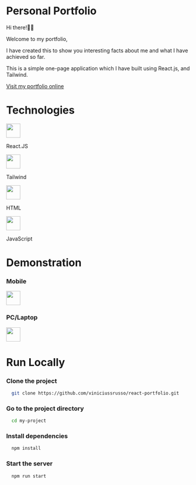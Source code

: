 # Personal Portfolio


Hi there!✌🏼

Welcome to my portfolio,

I have created this to show you interesting facts about me and what I have achieved so far. 

This is a simple one-page application which I have built using React.js, and Tailwind.

[Visit my portfolio online](https://viniciussrusso.github.io/react-portfolio/)

# Technologies

<code><img height="38" width="38" src="https://github.com/viniciussrusso/react-portfolio/blob/main/src/assets/readme/react.png"></code>

React.JS

<code><img height="38" width="38" src="https://github.com/viniciussrusso/react-portfolio/blob/main/src/assets/readme/tailwindcss.svg"></code>

Tailwind 

<code><img height="38" width="38" src="https://github.com/viniciussrusso/react-portfolio/blob/main/src/assets/readme/html.png"></code>

HTML  

<code><img height="38" width="38" src="https://github.com/viniciussrusso/react-portfolio/blob/main/src/assets/readme/javascript.png"></code>

JavaScript  



# Demonstration 

### Mobile

<code><img height="38" width="38" src="https://github.com/viniciussrusso/react-portfolio/blob/main/src/assets/readme/mobile-app.png"></code>


### PC/Laptop

<code><img height="38" width="38" src="https://github.com/viniciussrusso/react-portfolio/blob/main/src/assets/readme/"></code>



# Run Locally

### Clone the project

```bash
  git clone https://github.com/viniciussrusso/react-portfolio.git
```

### Go to the project directory

```bash
  cd my-project
```

### Install dependencies

```bash
  npm install
```

### Start the server

```bash
  npm run start
```



